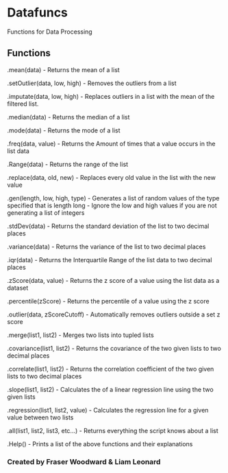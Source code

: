 # Datafuncs
Functions for Data Processing

## Functions

.mean(data) - Returns the mean of a list

.setOutlier(data, low, high) - Removes the outliers from a list

.imputate(data, low, high) - Replaces outliers in a list with the mean of the filtered list.

.median(data) - Returns the median of a list

.mode(data) - Returns the mode of a list

.freq(data, value) - Returns the Amount of times that a value occurs in the list data

.Range(data) - Returns the range of the list

.replace(data, old, new) - Replaces every old value in the list with the new value
 
.gen(length, low, high, type) - Generates a list of random values of the type specified that is length long - Ignore the low and high values if you are not generating a list of integers

.stdDev(data) - Returns the standard deviation of the list to two decimal places

.variance(data) - Returns the variance of the list to two decimal places

.iqr(data) - Returns the Interquartile Range of the list data to two decimal places

.zScore(data, value) - Returns the z score of a value using the list data as a dataset

.percentile(zScore) - Returns the percentile of a value using the z score

.outlier(data, zScoreCutoff) -  Automatically removes outliers outside a set z score

.merge(list1, list2) - Merges two lists into tupled lists

.covariance(list1, list2) - Returns the covariance of the two given lists to two decimal places

.correlate(list1, list2) - Returns the correlation coefficient of the two given lists to two decimal places
    
.slope(list1, list2) - Calculates the of a linear regression line using the two given lists

.regression(list1, list2, value) - Calculates the regression line for a given value between two lists

.all(list1, list2, list3, etc...) - Returns everything the script knows about a list

.Help() - Prints a list of the above functions and their explanations

### Created by Fraser Woodward & Liam Leonard 
